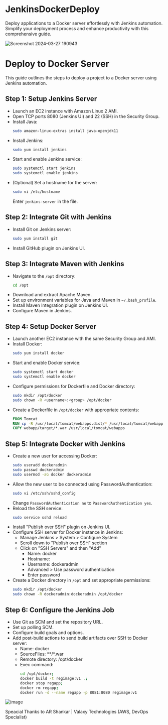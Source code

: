 # JenkinsDockerDeploy
Deploy applications to a Docker server effortlessly with Jenkins automation. Simplify your deployment process and enhance productivity with this comprehensive guide.

![Screenshot 2024-03-27 190943](https://github.com/HarshGupta-coder/Beginner-Me-Project/assets/54001485/4637a757-0512-4d1c-9cdf-e3940f6b4cf4)


# Deploy to Docker Server

This guide outlines the steps to deploy a project to a Docker server using Jenkins automation.

## Step 1: Setup Jenkins Server

- Launch an EC2 instance with Amazon Linux 2 AMI.
- Open TCP ports 8080 (Jenkins UI) and 22 (SSH) in the Security Group.
- Install Java:
  ```bash
  sudo amazon-linux-extras install java-openjdk11
  ```
- Install Jenkins:
  ```bash
  sudo yum install jenkins
  ```
- Start and enable Jenkins service:
  ```bash
  sudo systemctl start jenkins
  sudo systemctl enable jenkins
  ```
- (Optional) Set a hostname for the server:
  ```bash
  sudo vi /etc/hostname
  ```
  Enter `jenkins-server` in the file.

## Step 2: Integrate Git with Jenkins

- Install Git on Jenkins server:
  ```bash
  sudo yum install git
  ```
- Install GitHub plugin on Jenkins UI.

## Step 3: Integrate Maven with Jenkins

- Navigate to the `/opt` directory:
  ```bash
  cd /opt
  ```
- Download and extract Apache Maven.
- Set up environment variables for Java and Maven in `~/.bash_profile`.
- Install Maven Integration plugin on Jenkins UI.
- Configure Maven in Jenkins.

## Step 4: Setup Docker Server

- Launch another EC2 instance with the same Security Group and AMI.
- Install Docker:
  ```bash
  sudo yum install docker
  ```
- Start and enable Docker service:
  ```bash
  sudo systemctl start docker
  sudo systemctl enable docker
  ```
- Configure permissions for Dockerfile and Docker directory:
  ```bash
  sudo mkdir /opt/docker
  sudo chown -R <username>:<group> /opt/docker
  ```
- Create a Dockerfile in `/opt/docker` with appropriate contents:
  ```Dockerfile
  FROM Tomcat
  RUN cp -R /usr/local/tomcat/webapps.dist/* /usr/local/tomcat/webapps
  COPY webapp/target/*.war /usr/local/tomcat/webapps
  ```


## Step 5: Integrate Docker with Jenkins

- Create a new user for accessing Docker:
  ```bash
  sudo useradd dockeradmin
  sudo passwd dockeradmin
  sudo usermod -aG docker dockeradmin
  ```
- Allow the new user to be connected using PasswordAuthentication:
  ```bash
  sudo vi /etc/ssh/sshd_config
  ```
  Change `PasswordAuthentication no` to `PasswordAuthentication yes`.
- Reload the SSH service:
  ```bash
  sudo service sshd reload
  ```
- Install "Publish over SSH" plugin on Jenkins UI.
- Configure SSH server for Docker instance in Jenkins:
  - Manage Jenkins > System > Configure System
  - Scroll down to "Publish over SSH" section
  - Click on "SSH Servers" and then "Add"
    - Name: docker
    - Hostname: <docker-instance-ip>
    - Username: dockeradmin
    - Advanced > Use password authentication
    - Enter password
- Create a Docker directory in `/opt` and set appropriate permissions:
  ```bash
  sudo mkdir /opt/docker
  sudo chown -R dockeradmin:dockeradmin /opt/docker
  ```

## Step 6: Configure the Jenkins Job

- Use Git as SCM and set the repository URL.
- Set up polling SCM.
- Configure build goals and options.
- Add post-build actions to send build artifacts over SSH to Docker server:
  - Name: docker
  - SourceFiles: **/*.war
  - Remote directory: /opt/docker
  - Exec command:
    ```bash
    cd /opt/docker;
    docker build -t regimage:v1 .;
    docker stop regapp;  
    docker rm regapp;
    docker run -d --name regapp -p 8081:8080 regimage:v1
    ```

![image](https://github.com/HarshGupta-coder/JenkinsTomcatDeploy/assets/54001485/92a295de-35bc-4209-b871-e8a9187eb723)

Speacial Thanks to AR Shankar | Valaxy Technologies (AWS, DevOps Specialist)
